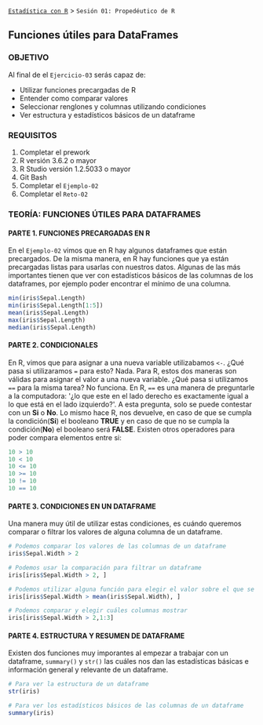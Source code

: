 [`Estadística con R`](../Readme.md) > `Sesión 01: Propedéutico de R`

## Funciones útiles para DataFrames

### OBJETIVO

Al final de el `Ejercicio-03` serás capaz de:
- Utilizar funciones precargadas de R
- Entender como comparar valores
- Seleccionar renglones y columnas utilizando condiciones
- Ver estructura y estadísticos básicos de un dataframe

### REQUISITOS

1. Completar el prework
2. R versión 3.6.2 o mayor
3. R Studio versión 1.2.5033 o mayor 
4. Git Bash
5. Completar el `Ejemplo-02` 
6. Completar el `Reto-02`

### TEORÍA: FUNCIONES ÚTILES PARA DATAFRAMES

#### PARTE 1. FUNCIONES PRECARGADAS EN R
En el `Ejemplo-02` vimos que en R hay algunos dataframes que están precargados. De la misma manera, en R hay funciones que ya están precargadas listas para usarlas con nuestros datos. Algunas de las más importantes tienen que ver con estadísticos básicos de las columnas de los dataframes, por ejemplo poder encontrar el mínimo de una columna.

```r
min(iris$Sepal.Length)
min(iris$Sepal.Length[1:5])
mean(iris$Sepal.Length)
max(iris$Sepal.Length)
median(iris$Sepal.Length)
```

#### PARTE 2. CONDICIONALES
En R, vimos que para asignar a una nueva variable utilizabamos `<-`. ¿Qué pasa si utilizaramos `=` para esto? Nada. Para R, estos dos maneras son válidas para asignar el valor a una nueva variable. ¿Qué pasa si utilizamos `==` para la misma tarea? No funciona. En R, `==` es una manera de preguntarle a la computadora: '¿lo que este en el lado derecho es exactamente igual a lo que está en el lado izquierdo?'. A esta pregunta, solo se puede contestar con un **Si** o **No**. Lo mismo hace R, nos devuelve, en caso de que se cumpla la condición(**Si**) el booleano **TRUE** y en caso de que no se cumpla la condición(**No**) el booleano será **FALSE**. Existen otros operadores para poder compara elementos entre si:
```r
10 > 10
10 < 10
10 <= 10
10 >= 10
10 != 10
10 == 10
```

#### PARTE 3. CONDICIONES EN UN DATAFRAME
Una manera muy útil de utilizar estas condiciones, es cuándo queremos comparar o filtrar los valores de alguna columna de un dataframe.

```r
# Podemos comparar los valores de las columnas de un dataframe
iris$Sepal.Width > 2

# Podemos usar la comparación para filtrar un dataframe
iris[iris$Sepal.Width > 2, ]

# Podemos utilizar alguna función para elegir el valor sobre el que se va a comparar
iris[iris$Sepal.Width > mean(iris$Sepal.Width), ]

# Podemos comparar y elegir cuáles columnas mostrar
iris[iris$Sepal.Width > 2,1:3]
```

#### PARTE 4. ESTRUCTURA Y RESUMEN DE DATAFRAME

Existen dos funciones muy imporantes al empezar a trabajar con un dataframe, `summary()` y `str()` las cuáles nos dan las estadísticas básicas e información general y relevante de un dataframe.

```r
# Para ver la estructura de un dataframe
str(iris)

# Para ver los estadísticos básicos de las columnas de un dataframe
summary(iris)
```

